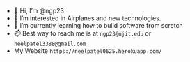 - 👋 Hi, I’m @ngp23
- 👀 I’m interested in Airplanes and new technologies.
- 🌱 I’m currently learning how to build software from scretch 
- 📫 Best way to reach me is at `ngp23@njit.edu` or `neelpatel3388@gmail.com`
- My Website `https://neelpatel0625.herokuapp.com/`

<!---
ngp23/ngp23 is a ✨ special ✨ repository because its `README.md` (this file) appears on your GitHub profile.
You can click the Preview link to take a look at your changes.
--->
